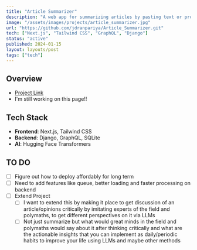 ```yaml
---
title: "Article Summarizer"
description: "A web app for summarizing articles by pasting text or providing a URL, powered by Hugging Face Transformers."
image: "/assets/images/projects/article_summarizer.jpg"
url: "https://github.com/jdranpariya/Article_Summarizer.git"
tech: ["Next.js", "Tailwind CSS", "GraphQL", "Django"]
status: "active"
published: 2024-01-15
layout: layouts/post
tags: ["tech"]
---
```



## Overview
- [Project Link](https://github.com/jdranpariya/article_summarizer.jpg)
- I'm still working on this page!!

## Tech Stack
- **Frontend**: Next.js, Tailwind CSS
- **Backend**: Django, GraphQL, SQLite
- **AI**: Hugging Face Transformers


## TO DO
- [ ] Figure out how to deploy affordably for long term
- [ ] Need to add features like queue, better loading and faster processing on backend
- [ ] Extend Project
    - [ ] I want to extend this by making it place to get discussion of an article/opinions critically by imitating experts of the field and polymaths, to get different perspectives on it via LLMs
    - [ ] Not just summarize but what would great minds in the field and polymaths would say about it after thinking critically and what are the actionable insights that you can implement as daily/periodic habits to improve your life using LLMs and maybe other methods
